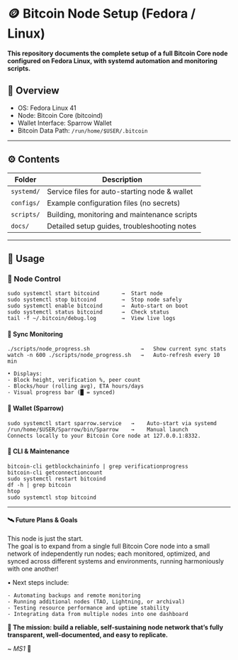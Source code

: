 # 🪙 Bitcoin Node Setup (Fedora / Linux)

**This repository documents the complete setup of a full Bitcoin Core node configured on Fedora Linux, with systemd automation and monitoring scripts.**

## 📘 Overview
- OS: Fedora Linux 41
- Node: Bitcoin Core (bitcoind)
- Wallet Interface: Sparrow Wallet
- Bitcoin Data Path: `/run/home/$USER/.bitcoin`

---

## ⚙️ Contents
| Folder     | Description                                   |
|------------|-----------------------------------------------|
| `systemd/` | Service files for auto-starting node & wallet |
| `configs/` | Example configuration files (no secrets)      |
| `scripts/` | Building, monitoring and maintenance scripts  |
| `docs/`    | Detailed setup guides, troubleshooting notes  |

---

## 🚀 Usage

### 🧱 Node Control
```
sudo systemctl start bitcoind       →  Start node
sudo systemctl stop bitcoind        →  Stop node safely
sudo systemctl enable bitcoind      →  Auto-start on boot
sudo systemctl status bitcoind      →  Check status
tail -f ~/.bitcoin/debug.log        →  View live logs
```
#### 💾 Sync Monitoring
```
./scripts/node_progress.sh                →   Show current sync stats
watch -n 600 ./scripts/node_progress.sh   →   Auto-refresh every 10 min

• Displays:
- Block height, verification %, peer count
- Blocks/hour (rolling avg), ETA hours/days
- Visual progress bar (█ = synced)
```
#### 🔐 Wallet (Sparrow)
```
sudo systemctl start sparrow.service   →    Auto-start via systemd
/run/home/$USER/Sparrow/bin/Sparrow    →    Manual launch
Connects locally to your Bitcoin Core node at 127.0.0.1:8332.
```
#### 🧰 CLI & Maintenance
```
bitcoin-cli getblockchaininfo | grep verificationprogress
bitcoin-cli getconnectioncount
sudo systemctl restart bitcoind
df -h | grep bitcoin
htop
sudo systemctl stop bitcoind
```
---

#### 🛰️ Future Plans & Goals

This node is just the start.  
The goal is to expand from a single full Bitcoin Core node into a small network of independently run nodes; 
each monitored, optimized, and synced across different systems and environments, running harmoniously with one another!

• Next steps include: 
```
- Automating backups and remote monitoring  
- Running additional nodes (TAO, Lightning, or archival)  
- Testing resource performance and uptime stability  
- Integrating data from multiple nodes into one dashboard  
```
**🫡 The mission: build a reliable, self-sustaining node network that’s fully transparent, well-documented, and easy to replicate.**


~ *MS1* 🌛
